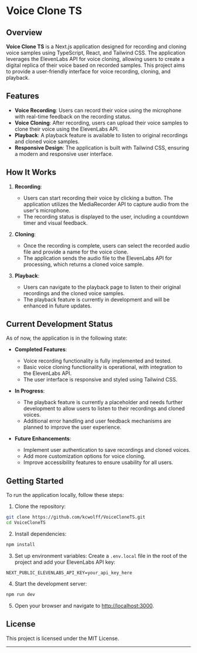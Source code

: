 # Voice Clone TS

## Overview

**Voice Clone TS** is a Next.js application designed for recording and cloning voice samples using TypeScript, React, and Tailwind CSS. The application leverages the ElevenLabs API for voice cloning, allowing users to create a digital replica of their voice based on recorded samples. This project aims to provide a user-friendly interface for voice recording, cloning, and playback.

## Features

- **Voice Recording**: Users can record their voice using the microphone with real-time feedback on the recording status.
- **Voice Cloning**: After recording, users can upload their voice samples to clone their voice using the ElevenLabs API.
- **Playback**: A playback feature is available to listen to original recordings and cloned voice samples.
- **Responsive Design**: The application is built with Tailwind CSS, ensuring a modern and responsive user interface.

## How It Works

1. **Recording**:

   - Users can start recording their voice by clicking a button. The application utilizes the MediaRecorder API to capture audio from the user's microphone.
   - The recording status is displayed to the user, including a countdown timer and visual feedback.

2. **Cloning**:

   - Once the recording is complete, users can select the recorded audio file and provide a name for the voice clone.
   - The application sends the audio file to the ElevenLabs API for processing, which returns a cloned voice sample.

3. **Playback**:
   - Users can navigate to the playback page to listen to their original recordings and the cloned voice samples.
   - The playback feature is currently in development and will be enhanced in future updates.

## Current Development Status

As of now, the application is in the following state:

- **Completed Features**:

  - Voice recording functionality is fully implemented and tested.
  - Basic voice cloning functionality is operational, with integration to the ElevenLabs API.
  - The user interface is responsive and styled using Tailwind CSS.

- **In Progress**:

  - The playback feature is currently a placeholder and needs further development to allow users to listen to their recordings and cloned voices.
  - Additional error handling and user feedback mechanisms are planned to improve the user experience.

- **Future Enhancements**:
  - Implement user authentication to save recordings and cloned voices.
  - Add more customization options for voice cloning.
  - Improve accessibility features to ensure usability for all users.

## Getting Started

To run the application locally, follow these steps:

1. Clone the repository:

```bash
git clone https://github.com/kcwolff/VoiceCloneTS.git
cd VoiceCloneTS
```

2. Install dependencies:

```bash
npm install
```

3. Set up environment variables:
   Create a `.env.local` file in the root of the project and add your ElevenLabs API key:

```
NEXT_PUBLIC_ELEVENLABS_API_KEY=your_api_key_here
```

4. Start the development server:

```bash
npm run dev
```

5. Open your browser and navigate to [http://localhost:3000](http://localhost:3000).

## License

This project is licensed under the MIT License.

---
